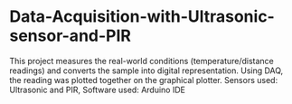 # Data-Acquisition-with-Ultrasonic-sensor-and-PIR
This project measures the real-world conditions (temperature/distance readings) and converts the sample into digital representation. Using  DAQ, the reading was plotted together on the graphical plotter. Sensors used: Ultrasonic and PIR, Software used: Arduino IDE
